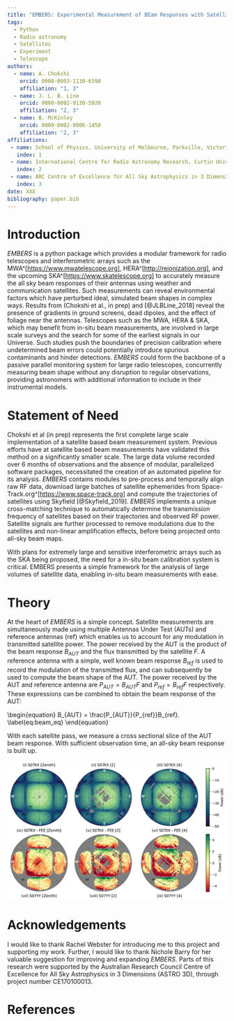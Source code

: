 ```yaml
---
title: "EMBERS: Experimental Measurement of BEam Responses with Satellites"
tags:
  - Python
  - Radio astronomy
  - Satellites
  - Experiment
  - Telescope
authors:
  - name: A. Chokshi
    orcid: 0000-0003-1130-6390
    affiliation: "1, 3"
  - name: J. L. B. Line
    orcid: 0000-0002-9130-5920
    affiliation: "2, 3"
  - name: B. McKinley
    orcid: 0000-0002-9006-1450
    affiliation: "2, 3"
affiliations:
 - name: School of Physics, University of Melbourne, Parkville, Victoria, 3010, Australia
   index: 1
 - name: International Centre for Radio Astronomy Research, Curtin University, Perth, WA 6845, Australia
   index: 2
 - name: ARC Centre of Excellence for All Sky Astrophysics in 3 Dimensions (ASTRO 3D)
   index: 3
date: XXX
bibliography: paper.bib
---
```



# Introduction

*EMBERS* is a python package which provides a modular framework for radio telescopes and interferometric arrays such as the
MWA^[https://www.mwatelescope.org], HERA^[http://reionization.org], and the upcoming SKA^[https://www.skatelescope.org] to accurately measure the all sky
beam responses of their antennas using weather and communication satellites. Such measurements can reveal environmental factors which have perturbed ideal,
simulated beam shapes in complex ways. Results from (Chokshi et al., in prep) and [@JLBLine_2018] reveal the presence of gradients in ground screens,
dead dipoles, and the effect of foliage near the antennas. Telescopes such as the MWA, HERA & SKA, which may benefit from in-situ beam measurements, are involved
in large scale surveys and the search for some of the earliest signals in our Universe. Such studies push the boundaries of precision calibration where undetermined
beam errors could potentially introduce spurious contaminants and hinder detections. *EMBERS* could form the backbone of a passive parallel monitoring system for large
radio telescopes, concurrently measuring beam shape without any disruption to regular observations, providing astronomers with additional information to include in their
instrumental models.


# Statement of Need

Chokshi et al (in prep) represents the first complete large scale implementation of a satellite based beam measurement system. Previous efforts have at 
satellite based beam measurements have validated this method on a significantly smaller scale. The large data volume recorded over 6
months of observations and the absence of modular, parallelized software packages, necessitated the creation of an automated pipeline for its analysis. *EMBERS* contains modules to pre-process and temporally align raw
RF data, download large batches of satellite ephemerides from Space-Track.org^[https://www.space-track.org] and compute the trajectories of satellites using
Skyfield [@Skyfield_2019]. *EMBERS* implements a unique cross-matching technique to automatically determine the transmission frequency of satellites based on
their trajectories and observed RF power. Satellite signals are further processed to remove modulations due to the satellites and non-linear 
amplification effects, before being projected onto all-sky beam maps.

With plans for extremely large and sensitive interferometric arrays such as the SKA being proposed, the need for a in-situ beam calibration system is critical. EMBERS
presents a simple framework for the analysis of large volumes of satellite data, enabling in-situ beam measurements with ease. 


# Theory

At the heart of *EMBERS* is a simple concept. Satellite measurements are simultaneously made using multiple Antennas Under Test (AUTs) and reference antennas
(ref) which enables us to account for any modulation in transmitted satellite power. The power received by the AUT is the product of the beam response $B_{AUT}$
and the flux transmitted by the satellite $F$. A reference antenna with a simple, well known beam response $B_{ref}$ is used to record the modulation of the
transmitted flux, and can subsequently be used to compute the beam shape of the AUT. The power received by the AUT and reference antenna are $P_{AUT} = B_{AUT}F$ and $P_{ref} = B_{ref}F$ respectively.
These expressions can be combined to obtain the beam response of the AUT:


\begin{equation}
    B_{AUT} = \frac{P_{AUT}}{P_{ref}}B_{ref}.
	\label{eq:beam_eq}
\end{equation}


With each satellite pass, we measure a cross sectional slice of the AUT beam response. With sufficient observation time, an all-sky beam response is built up.

![MWA beam maps generated using *EMBERS* with data from (Chokshi et al, in prep)](https://raw.githubusercontent.com/amanchokshi/EMBERS/master/docs/_static/imgs/beam_maps_joss.jpg)


# Acknowledgements

I would like to thank Rachel Webster for introducing me to this project and supporting my work. Further, I would like to thank Nichole Barry for her valuable
suggestion for improving and expanding *EMBERS*. Parts of this research were supported by the Australian Research Council Centre of Excellence for All Sky
Astrophysics in 3 Dimensions (ASTRO 3D), through project number CE170100013.


# References
